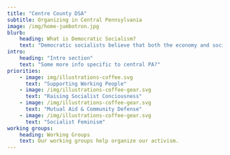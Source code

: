 ```yaml
---
title: "Centre County DSA"
subtitle: Organizing in Central Pennsylvania
image: /img/home-jumbotron.jpg
blurb:
    heading: What is Democratic Socialism?
    text: "Democratic socialists believe that both the economy and society should be run democratically—to meet public needs, not to make profits for a few. To achieve a more just society, many structures of our government and economy must be radically transformed through greater economic and social democracy so that ordinary Americans can participate in the many decisions that affect our lives."
intro:
    heading: "Intro section"
    text: "Some more info specific to central PA?"
priorities:
    - image: img/illustrations-coffee.svg
      text: "Supporting Working People"
    - image: /img/illustrations-coffee-gear.svg
      text: "Raising Socialist Conciousness"
    - image: /img/illustrations-coffee-gear.svg
      text: "Mutual Aid & Community Defense"
    - image: /img/illustrations-coffee-gear.svg
      text: "Socialist Feminism"
working groups:
    heading: Working Groups
    text: Our working groups help organize our activism.
---
```



